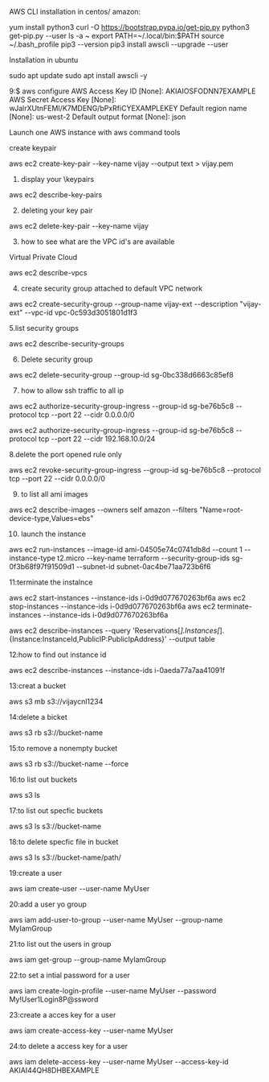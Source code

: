 AWS CLI installation in centos/ amazon:

yum install python3
curl -O https://bootstrap.pypa.io/get-pip.py
python3 get-pip.py --user
ls -a ~
export PATH=~/.local/bin:$PATH
source ~/.bash_profile
pip3 --version
pip3 install awscli --upgrade --user

Installation in ubuntu

sudo apt update 
sudo apt install awscli -y

9:$ aws configure
AWS Access Key ID [None]: AKIAIOSFODNN7EXAMPLE
AWS Secret Access Key [None]: wJalrXUtnFEMI/K7MDENG/bPxRfiCYEXAMPLEKEY
Default region name [None]: us-west-2
Default output format [None]: json


Launch one AWS instance with aws command tools

create keypair

aws ec2 create-key-pair --key-name vijay --output text > vijay.pem


1. display your \keypairs

aws ec2 describe-key-pairs


2. deleting your key pair

aws ec2 delete-key-pair --key-name vijay

3. how to see what are the VPC id's are available

Virtual Private Cloud

aws ec2 describe-vpcs


4. create security group attached to default VPC network

aws ec2 create-security-group --group-name vijay-ext --description "vijay-ext" --vpc-id vpc-0c593d3051801d1f3


5.list security groups

aws ec2 describe-security-groups


6. Delete security group

aws ec2 delete-security-group --group-id sg-0bc338d6663c85ef8


7. how to allow ssh traffic to all ip 

aws ec2 authorize-security-group-ingress --group-id sg-be76b5c8 --protocol tcp --port 22 --cidr 0.0.0.0/0

aws ec2 authorize-security-group-ingress --group-id sg-be76b5c8 --protocol tcp --port 22 --cidr 192.168.10.0/24


8.delete the port opened rule only

aws ec2 revoke-security-group-ingress --group-id sg-be76b5c8 --protocol tcp --port 22 --cidr 0.0.0.0/0

9. to list all ami images

aws ec2 describe-images --owners self amazon --filters "Name=root-device-type,Values=ebs"


10. launch the instance

aws ec2 run-instances --image-id ami-04505e74c0741db8d --count 1 --instance-type t2.micro --key-name terraform --security-group-ids sg-0f3b68f97f91509d1 --subnet-id subnet-0ac4be71aa723b6f6

11:terminate the instalnce 

aws ec2 start-instances --instance-ids i-0d9d077670263bf6a
aws ec2 stop-instances --instance-ids i-0d9d077670263bf6a
aws ec2 terminate-instances --instance-ids i-0d9d077670263bf6a

aws ec2 describe-instances --query 'Reservations[*].Instances[*].{Instance:InstanceId,PublicIP:PublicIpAddress}' --output table

12:how to find out instance id

 aws ec2 describe-instances --instance-ids i-0aeda77a7aa41091f

13:creat a bucket 

aws s3 mb s3://vijaycnl1234

14:delete a bicket

aws s3 rb s3://bucket-name

15:to remove a nonempty bucket 

aws s3 rb s3://bucket-name --force

16:to list out buckets

 aws s3 ls

17:to list out specfic buckets

 aws s3 ls s3://bucket-name

18:to delete specfic file in bucket

aws s3 ls s3://bucket-name/path/

19:create a user

aws iam create-user --user-name MyUser

20:add a user yo group

aws iam add-user-to-group --user-name MyUser --group-name MyIamGroup

21:to list out the users in group

 aws iam get-group --group-name MyIamGroup

22:to set a intial password for a user

aws iam create-login-profile --user-name MyUser --password My!User1Login8P@ssword

23:create a acces key for a user

aws iam create-access-key --user-name MyUser

24:to delete a access key for a user

aws iam delete-access-key --user-name MyUser --access-key-id AKIAI44QH8DHBEXAMPLE
